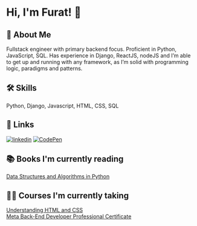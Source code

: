
# Hi, I'm Furat! 👋


## 🚀 About Me
Fullstack engineer with primary backend focus. Proficient in Python, JavaScript, SQL. 
Has experience in Django, ReactJS, nodeJS and I’m able to get up and running with any framework,
as I’m solid with programming logic, paradigms and patterns.


## 🛠 Skills
Python, Django, Javascript, HTML, CSS, SQL 


## 🔗 Links
[![linkedin](https://img.shields.io/badge/linkedin-0A66C2?style=for-the-badge&logo=linkedin&logoColor=white)](https://www.linkedin.com/in/furat-alsmadi/)
[![CodePen](https://img.shields.io/badge/Codepen-000000?style=for-the-badge&logo=codepen&logoColor=white)](https://codepen.io/furatmalsmadi)


## 📚 Books I'm currently reading 
[Data Structures and Algorithms in Python](https://www.amazon.com/Structures-Algorithms-Python-Michael-Goodrich/dp/1118290275/ref=sr_1_2?crid=3PKCK9LMM4HNA&keywords=data+structures+and+algorithms+in+python&qid=1655382486&sprefix=Data+Structures+and+Algorithms+in+%2Caps%2C248&sr=8-2)


## 👨‍🎓 Courses I'm currently taking 
[Understanding HTML and CSS](https://www.udemy.com/course/understanding-html-and-css/) \
[Meta Back-End Developer Professional Certificate](https://www.coursera.org/professional-certificates/meta-back-end-developer)

